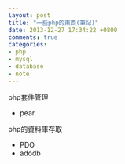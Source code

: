 ```yaml
---
layout: post
title: "一些php的東西(筆記)"
date: 2013-12-27 17:34:22 +0800
comments: true
categories: 
- php
- mysql
- database
- note
---
```


php套件管理
* pear

php的資料庫存取
* PDO
* adodb

